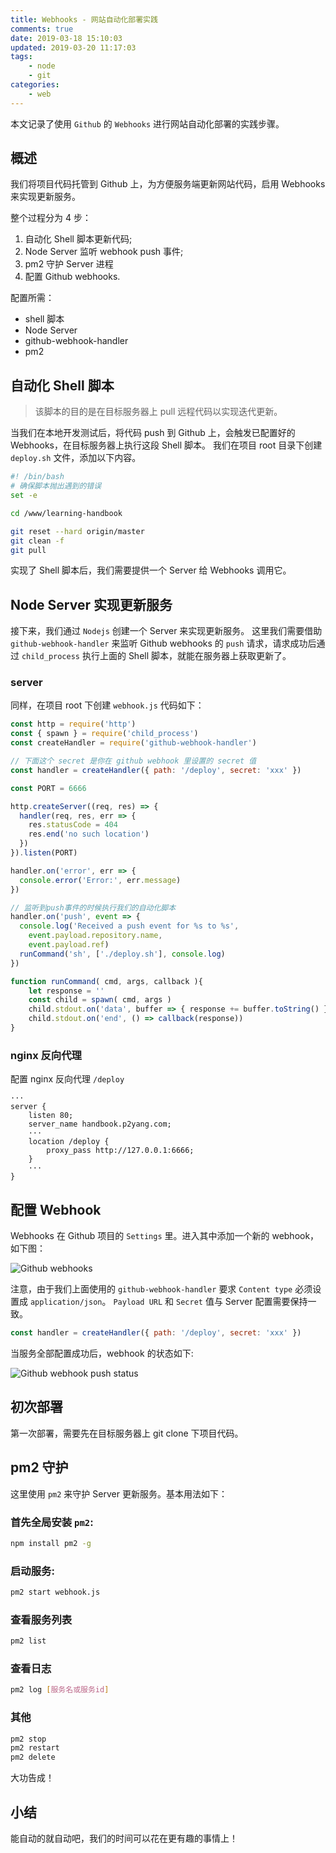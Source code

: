 ```yaml
---
title: Webhooks - 网站自动化部署实践
comments: true
date: 2019-03-18 15:10:03
updated: 2019-03-20 11:17:03
tags:
	- node
	- git
categories:
	- web
---
```


本文记录了使用 `Github` 的 `Webhooks` 进行网站自动化部署的实践步骤。

<!-- more -->
## 概述
我们将项目代码托管到 Github 上，为方便服务端更新网站代码，启用 Webhooks 来实现更新服务。

整个过程分为 4 步：
1. 自动化 Shell 脚本更新代码;
2. Node Server 监听 webhook push 事件;
3. pm2 守护 Server 进程
4. 配置 Github webhooks.

配置所需：
* shell 脚本
* Node Server
* github-webhook-handler
* pm2

## 自动化 Shell 脚本
> 该脚本的目的是在目标服务器上 pull 远程代码以实现迭代更新。

当我们在本地开发测试后，将代码 push 到 Github 上，会触发已配置好的 Webhooks，在目标服务器上执行这段 Shell 脚本。
我们在项目 root 目录下创建 `deploy.sh` 文件，添加以下内容。

```bash
#! /bin/bash
# 确保脚本抛出遇到的错误
set -e

cd /www/learning-handbook

git reset --hard origin/master
git clean -f
git pull
```

实现了 Shell 脚本后，我们需要提供一个 Server 给 Webhooks 调用它。

## Node Server 实现更新服务
接下来，我们通过 `Nodejs` 创建一个 Server 来实现更新服务。
这里我们需要借助 `github-webhook-handler` 来监听 Github webhooks 的 `push` 请求，请求成功后通过 `child_process` 执行上面的 Shell 脚本，就能在服务器上获取更新了。

### server
同样，在项目 root 下创建 `webhook.js` 代码如下：

```js
const http = require('http')
const { spawn } = require('child_process')
const createHandler = require('github-webhook-handler')

// 下面这个 secret 是你在 github webhook 里设置的 secret 值
const handler = createHandler({ path: '/deploy', secret: 'xxx' })

const PORT = 6666

http.createServer((req, res) => {
  handler(req, res, err => {
    res.statusCode = 404
    res.end('no such location')
  })
}).listen(PORT)

handler.on('error', err => {
  console.error('Error:', err.message)
})

// 监听到push事件的时候执行我们的自动化脚本
handler.on('push', event => {
  console.log('Received a push event for %s to %s',
    event.payload.repository.name,
    event.payload.ref)
  runCommand('sh', ['./deploy.sh'], console.log)
})

function runCommand( cmd, args, callback ){
    let response = ''
    const child = spawn( cmd, args )
    child.stdout.on('data', buffer => { response += buffer.toString() })
    child.stdout.on('end', () => callback(response))
}
```

### nginx 反向代理
配置 nginx 反向代理 `/deploy`

```nginx
···
server {
    listen 80;
    server_name handbook.p2yang.com;
    ···
    location /deploy {
        proxy_pass http://127.0.0.1:6666;
    }
    ···
}
```


## 配置 Webhook
Webhooks 在 Github 项目的 `Settings` 里。进入其中添加一个新的 webhook，如下图：

![Github webhooks](/images/github-webhook.png)

注意，由于我们上面使用的 `github-webhook-handler` 要求 `Content type` 必须设置成 `application/json`。
`Payload URL` 和 `Secret` 值与 Server 配置需要保持一致。

```js
const handler = createHandler({ path: '/deploy', secret: 'xxx' })
```

当服务全部配置成功后，webhook 的状态如下:

![Github webhook push status](/images/github-webhook-status.png)

## 初次部署
第一次部署，需要先在目标服务器上 git clone 下项目代码。

## pm2 守护
这里使用 `pm2` 来守护 Server 更新服务。基本用法如下：

### 首先全局安装 `pm2`:
```bash
npm install pm2 -g
```

### 启动服务:
```bash
pm2 start webhook.js
```

### 查看服务列表
```bash
pm2 list
```

### 查看日志
```bash
pm2 log [服务名或服务id]
```

### 其他
```bash
pm2 stop
pm2 restart
pm2 delete
```

大功告成！

## 小结
能自动的就自动吧，我们的时间可以花在更有趣的事情上！
